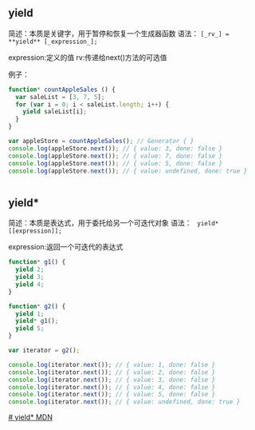 ## yield 
简述：本质是关键字，用于暂停和恢复一个生成器函数
语法：
`[_rv_] = **yield** [_expression_];`

expression:定义的值
rv:传递给next()方法的可选值


例子：
```js
function* countAppleSales () {
  var saleList = [3, 7, 5];
  for (var i = 0; i < saleList.length; i++) {
    yield saleList[i];
  }
}

var appleStore = countAppleSales(); // Generator { }
console.log(appleStore.next()); // { value: 3, done: false }
console.log(appleStore.next()); // { value: 7, done: false }
console.log(appleStore.next()); // { value: 5, done: false }
console.log(appleStore.next()); // { value: undefined, done: true }



```




## yield*
简述：本质是表达式，用于委托给另一个可迭代对象
语法：
` yield* [[expression]];`


expression:返回一个可迭代的表达式

```js
function* g1() {
  yield 2;
  yield 3;
  yield 4;
}

function* g2() {
  yield 1;
  yield* g1();
  yield 5;
}

var iterator = g2();

console.log(iterator.next()); // { value: 1, done: false }
console.log(iterator.next()); // { value: 2, done: false }
console.log(iterator.next()); // { value: 3, done: false }
console.log(iterator.next()); // { value: 4, done: false }
console.log(iterator.next()); // { value: 5, done: false }
console.log(iterator.next()); // { value: undefined, done: true }
```




[# yield* MDN](https://developer.mozilla.org/zh-CN/docs/Web/JavaScript/Reference/Operators/yield*)